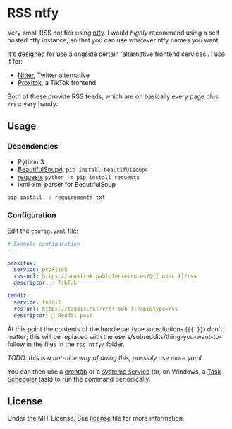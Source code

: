 # RSS ntfy

Very small RSS notifier using [ntfy](https://ntfy.sh/). I would *highly* recommend using a self hosted ntfy instance, so that you can use whatever ntfy names you want.

It's designed for use alongside certain 'alternative frontend services'. I use it for:

- [Nitter](https://github.com/zedeus/nitter), Twitter alternative
- [Proxitok](https://github.com/pablouser1/ProxiTok), a TikTok frontend

Both of these provide RSS feeds, which are on basically every page plus `/rss`: very handy.

## Usage

### Dependencies

- Python 3
- [BeautifulSoup4](https://www.crummy.com/software/BeautifulSoup/bs4/doc/), `pip install beautifulsoup4`
- [requests](https://requests.readthedocs.io/en/latest/) `python -m pip install requests`
- lxml-xml parser for BeautifulSoup

```sh
pip install -i requirements.txt
```

### Configuration

Edit the `config.yaml` file:

```yaml
# Example configuration
---

proxitok:
  service: proxitok
  rss-url: https://proxitok.pabloferreiro.es/@{{ user }}/rss
  descriptor: 🎶 TikTok

teddit:
  service: teddit
  rss-url: https://teddit.net/r/{{ sub }}?api&type=rss
  descriptor: 🎩 Reddit post

```

At this point the contents of the handlebar type substitutions (`{{ }}`) don't
matter; this will be replaced with the users/subreddits/thing-you-want-to-follow
in the files in the `rss-ntfy/` folder.

*TODO: this is a not-nice way of doing this, possibly use more yaml*

You can then use a [crontab](https://man7.org/linux/man-pages/man5/crontab.5.html) or a [systemd service](https://www.freedesktop.org/software/systemd/man/systemd.service.html) (or, on Windows, a [Task Scheduler](https://learn.microsoft.com/en-us/windows/win32/taskschd/task-scheduler-start-page) task) to run the command periodically.

## License

Under the MIT License. See [license](/LICENSE) file for more information.
